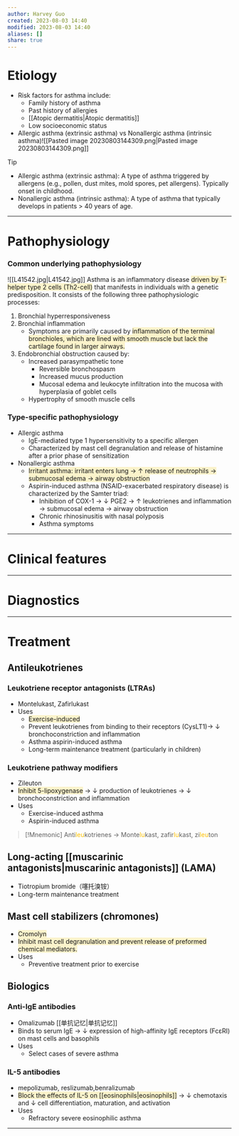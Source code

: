 ```yaml
---
author: Harvey Guo
created: 2023-08-03 14:40
modified: 2023-08-03 14:40
aliases: []
share: true
---
```

# Etiology
- Risk factors for asthma include:
    - Family history of asthma
    - Past history of allergies
    - [[Atopic dermatitis|Atopic dermatitis]]
    - Low socioeconomic status
- Allergic asthma (extrinsic asthma) vs Nonallergic asthma (intrinsic asthma)![[Pasted image 20230803144309.png|Pasted image 20230803144309.png]]
>[!tip] 
> - Allergic asthma (extrinsic asthma): A type of asthma triggered by allergens (e.g., pollen, dust mites, mold spores, pet allergens). Typically onset in childhood.
> - Nonallergic asthma (intrinsic asthma): A type of asthma that typically develops in patients > 40 years of age.

---
# Pathophysiology
### Common underlying pathophysiology
![[L41542.jpg|L41542.jpg]]
Asthma is an inflammatory disease <span style="background:rgba(240, 200, 0, 0.2)">driven by T-helper type 2 cells (Th2-cell)</span> that manifests in individuals with a genetic predisposition. It consists of the following three pathophysiologic processes:
1. Bronchial hyperresponsiveness
2. Bronchial inflammation
	- Symptoms are primarily caused by <span style="background:rgba(240, 200, 0, 0.2)">inflammation of the terminal bronchioles, which are lined with smooth muscle but lack the cartilage found in larger airways.</span>
1. Endobronchial obstruction caused by:
	- Increased parasympathetic tone
		- Reversible bronchospasm
		- Increased mucus production
		- Mucosal edema and leukocyte infiltration into the mucosa with hyperplasia of goblet cells
	- Hypertrophy of smooth muscle cells
### Type-specific pathophysiology
- Allergic asthma
	- IgE-mediated type 1 hypersensitivity to a specific allergen
	- Characterized by mast cell degranulation and release of histamine after a prior phase of sensitization
- Nonallergic asthma
	- <span style="background:rgba(240, 200, 0, 0.2)">Irritant asthma: irritant enters lung → ↑ release of neutrophils → submucosal edema → airway obstruction</span>
	- Aspirin-induced asthma (NSAID-exacerbated respiratory disease) is characterized by the Samter triad:
		- Inhibition of COX-1 → ↓ PGE2  → ↑ leukotrienes and inflammation → submucosal edema → airway obstruction
		- Chronic rhinosinusitis with nasal polyposis
		- Asthma symptoms

---
# Clinical features


---
# Diagnostics


---
# Treatment
## Antileukotrienes
### Leukotriene receptor antagonists (LTRAs)
- Montelukast, Zafirlukast
- Uses
	- <span style="background:rgba(240, 200, 0, 0.2)">Exercise-induced</span>
	- Prevent leukotrienes from binding to their receptors (CysLT1)→ ↓ bronchoconstriction and inflammation
	- Asthma aspirin-induced asthma
	- Long-term maintenance treatment (particularly in children)
### Leukotriene pathway modifiers
- Zileuton
- <span style="background:rgba(240, 200, 0, 0.2)">Inhibit 5-lipoxygenase</span> → ↓ production of leukotrienes → ↓ bronchoconstriction and inflammation
- Uses
	- Exercise-induced asthma
	- Aspirin-induced asthma

>[!Mnemonic] 
>Anti<font color="#ffc000">leu</font>kotrienes -> Monte<font color="#ffc000">lu</font>kast, zafir<font color="#ffc000">lu</font>kast, zi<font color="#ffc000">leu</font>ton
## Long-acting [[muscarinic antagonists|muscarinic antagonists]] (LAMA)
- Tiotropium bromide（噻托溴铵）
- Long-term maintenance treatment
## Mast cell stabilizers (chromones)
- <span style="background:rgba(240, 200, 0, 0.2)">Cromolyn</span>
- <span style="background:rgba(240, 200, 0, 0.2)">Inhibit mast cell degranulation and prevent release of preformed chemical mediators.</span>
- Uses
	- Preventive treatment prior to exercise
## Biologics
### Anti-IgE antibodies
- Omalizumab [[单抗记忆|单抗记忆]]
- Binds to serum IgE → ↓ expression of high-affinity IgE receptors (FcεRI) on mast cells and basophils
- Uses
	- Select cases of severe asthma
### IL-5 antibodies
-  mepolizumab, reslizumab,benralizumab
- <span style="background:rgba(240, 200, 0, 0.2)">Block the effects of IL-5 on [[eosinophils|eosinophils]]</span> → ↓ chemotaxis and ↓ cell differentiation, maturation, and activation
- Uses
	- Refractory severe eosinophilic asthma

---
